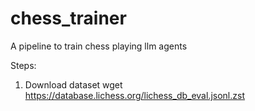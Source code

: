# chess_trainer
A pipeline to train chess playing llm agents


Steps:

1. Download dataset
wget https://database.lichess.org/lichess_db_eval.jsonl.zst
